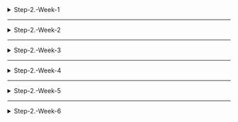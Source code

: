 <details>
<summary>Step-2.-Week-1</summary>
<div>
  
### 페이지별 구성

---

1. 메인 페이지

![1_main.png](./README_images/week_1/1_main.png)

- 핵심 기능: 사용자가 가장 먼저 마주하는 페이지로, 추천하는 상품들을 보여준다.
- 기능 상세 설명:
    - 네비게이션 바의 여러 탭을 통해 사용자의 페이지 탐색을 돕는다.
    - 주요 추천 상품이나 진행중인 이벤트들은 대형 캐러셀(Carousel)을 통해 사용자에게 눈에 띄게 보여준다.
    - 메인 탭과 서브 탭을 두어 유형별로 상품을 분류하여 보여준다.
- 인터페이스 요구사항: 사용자가 클릭하는 메뉴/상품에 따라 해당 페이지로 이동한다.

<br>

2. 로그인 페이지

![2_login.png](./README_images/week_1/2_login.png)

- 핵심 기능: 사용자로부터 ID, 비밀번호를 입력받아 로그인할 수 있다.
- 기능 상세 설명: ID와 비밀번호를 이용해 로그인을 진행하고, 로그인 상태 처리를 한다.
- 인터페이스 요구사항
    - 정규식을 활용해 ID와 비밀번호 필드에 입력된 값이 적절한지 체크한다.
    - 사용자가 로그인 항상 유지를 원하면 해당 체크박스를 클릭하여 로그인을 유지할 수 있다.

<br>

3. 상품 검색 결과 페이지
    
![3_login.png](./README_images/week_1/3_search.png)
    
- 핵심 기능: 검색한 키워드를 바탕으로 관련 상품 목록을 보여준다.
- 기능 상세 설명:
    - 검색한 키워드를 바탕으로 서버로부터 관련 상품들의 정보를 제공받아 상품사진, 가격, 상품명 등을 사용자 화면에 그리드 배치로 보여준다.
- 인터페이스 요구사항:
    - 각 상품을 클릭하면 해당 상품 상제 페이지로 이동한다.
    - 전체 상품/스토어 탭을 선택할 수 있다.

<br>

4. 개별 상품 상세 페이지

![4_itempage.png](./README_images/week_1/4_itempage.png)

- 핵심 기능: 상품의 상세 정보를 보여준다.
- 기능 상세 설명:
    - 상품명, 상품 가격, 상품 상세 정보, 구매 옵션, 배송비 정보 등을 보여준다.
    - 장바구니에 담거나 구매하기 버튼을 통해 구매할 수 있다.
    - 해당 판매자의 다른 인기상품을 추천해준다.
    - 구매 혜택 사용자가 직접 클릭하여 확인할 수 있게끔 아코디언(Accordion) 형태로 보여준다.
    - 스크롤 위치에 상관없이 우측에 상품 옵션 선택과 장바구니/구매하기 버튼을 표시한다.
- 인터페이스 요구사항:
    - 구매옵션을 선택하는 메뉴를 보여주고, 현재 선택 불가능한 옵션은 보여주지 않거나 희미하게 처리하여 선택 불가능하게 한다.
    - 장바구니 버튼을 클릭하면 현재 선택한 옵션으로 장바구니에 넣어준다.
    - 구매하기 버튼을 클릭하면 현재 선택한 옵션 정보와 함께 구매 페이지로 이동한다.

<br>

5. 장바구니 페이지

![5_cart.png](./README_images/week_1/5_cart.png)

- 핵심 기능: 현재 장바구니에 담긴 상품 목록을 보여주고, 주문 예상 금액과 주문하기 버튼을 보여준다.
- 기능 상세 설명:
    - 각 상품마다 체크박스가 있어 최종 주문 시 원하는 상품만 주문할 수 있도록 하고, 이에 대한 상태 관리를 한다.
    - 각 상품마다 수량을 선택할 수 있고 이에 대한 상태 관리를 한다.
    - 현재 체크된 상품과 수량에 맞게 주문 예상금액을 변경한다.
    - 주문하기 버튼을 누르면 현재 체크된 상품과 수량에 맞게 주문하기 페이지로 이동한다.
- 인터페이스 요구사항:
    - 수량을 +, - 버튼으로 클릭하여 조정하거나 직접 입력하게 하되, 범위는 1~999 내로 제한한다.
    - 상품명 좌측의 체크박스를 클릭하여 구매할 상품을 정할 수 있고, 다른 페이지로 나갔다 와도 변하지 않게 상태를 저장한다.

<br>

6. 결제 페이지
    
![6_payment.png](./README_images/week_1/6_payment.png)
    
- 핵심 기능: 배송지 정보 및 결제 방식을 설정하고 PG사를 통한 결제 요청
- 기능 상세 설명:
    - 카카오 계정으로부터 제공 받은 배송지 정보와 주문할 상품 정보, 결제 금액, 포인트 사용 여부, 결제 방식등을 사용자가 지정하여 상태 관리를 한다.
    - n원 결제하기 버튼을 클릭하면 관리된 상태를 바탕으로 PG사를 통해 결제 요청을 한다.
- 인터페이스 요구사항
    - 배송지 정보/주문상품 정보/결제금액/결제방식/현금영수증/약관동의 메뉴를 아코디언(Accordion)형태로 보여준다.
    - 배송 요청사항은 드롭다운 메뉴에 저장된 프리셋을 선택할 수 있다.
    - 포인트 사용 여부는 전체사용 버튼을 누르거나 사용자가 직접 금액을 입력할 수 있다.

### 디렉터리 구조

---

```
- public
- src
|- components
|- images
|- styles
|- hooks
|- routes
|- dto
```

</div>
</details>

---

<details>
<summary>Step-2.-Week-2</summary>
<div>

```
이해가 힘든 부분이 많아 일단 의도한대로 돌아가게끔 하는 것을 목표로 삼고 과제를 수행했습니다. 제 머리로 생각하고 구현한 것 보다 다른 사람의 포스팅을 참고한 부분이 더 많아서 기술 부채를 많이 진 느낌입니다. 이자가 생기기 전에 빨리 갚아 나가야겠습니다.
```

---

## ✅ 과제 1: 회원가입 폼 구현
### [1-1] 회원가입 폼 구현

Atomic pattern을 활용해 회원가입 폼을 구현했습니다. 구현하고 난 뒤 프로젝트 구조는 다음과 같습니다.
</br>

```
src
├── components
│   ├── atoms
│   │   ├── Box.jsx
│   │   ├── Button.jsx
│   │   ├── Container.jsx
│   │   ├── Input.jsx
│   │   ├── Label.jsx
│   │   └── Title.jsx
│   ├── molecules
│   │   ├── InputGroup.jsx
│   │   ├── NavBar.jsx
│   │   └── Timer.jsx
│   └── organisms
│       ├── LoginForm.jsx
│       └── RegisterForm.jsx
└── pages
    ├── LoginPage.jsx
    └── RegisterPage.jsx
```
</br>

### [1-2] 작성한 컴포넌트 Props에 주석
각 컴포넌트에 props에 주석을 달아놓았습니다.

---

## ✅ 과제 2: 회원가입/로그인 페이지 개발
### [2-1] 입력값 검사하여 메시지 띄워주기
```<Input/>``` 컴포넌트에서 onBlur 이벤트가 발생하면 입력값에 대해 정규식 검사를 수행하는 방식으로 구현했습니다.

### [2-2] 회원가입/로그인 후 메인으로 리다이렉트
서버 응답으로 200 OK를 수신하면 ```useNavigate()```를 활용하여 메인 페이지로 리다이렉트합니다.

### [2-3] API 응답 과정에서 로그인/회원가입이 실패한 경우에 대해 에러 캐칭 적용
서버로부터 받은 응답을 AXIOS Interceptors에서 가로채서 응답 안에 있는 에러 메시지를 페이지에 출력하는 방식으로 구현했습니다.

---

## ✅ 과제 3: 상태관리 모듈 적용
### [3-1] 로그인 후 사용자 정보를 저장하고 불러올 수 있도록 코드 작성
2주차 강의에서 ```redux-thunk```, ```redux-saga``` 등을 배웠지만, 현재 지식수준에서 이해 및 구현이 어려워서 ```redux```만을 활용하여 구현하였습니다.
</br>
전역적으로 email이라는 상태를 관리합니다. email 안에 데이터가 있다면 로그인 상태, null이라면 로그아웃 상태로 구분했습니다.
</br>
프로젝트 내 어디서든 ```useSelector()```를 활용하여 전역 상태에 접근 가능합니다.

### [3-2] 로그온 상태일 땐은 GNB 영역에 로그인 버튼이 안보이게 처리
email이라는 전역 상태를 통해 로그인 상태를 구분할 수 있게 되었으니, 상황에 따라 로그인/로그아웃 버튼도 구분해서 표시해줍니다. ```<NavBar>``` 컴포넌트 안에서 분기문을 활용하여 구현하였습니다.

### [3-3] 로그아웃 시 상태 초기화
로그아웃 버튼의 onClick 이벤트가 발생하면 email 상태가 null이 되게 처리하였습니다.

### [3-4] 새로고침 시에도 상태 잃지 않고 유지
이 기능을 구현하기 위해 ```redux-persist``` 모듈을 추가로 설치하였습니다. 아직 이해가 낮은 터라 온라인 상에 나와있는 관련 포스트를 많이 참고하여 구현하였습니다. 

### [3-5] 일정한 시간이 지나면 로그인 유지가 끝나도록 설정
먼저 남은 시간을 보여주기 위해 organisms 디렉토리에 ```<Timer>``` 컴포넌트를 새로 작성하였습니다. 로그인이 될 때 ```<Timer>``` props에 현재 시간을 저장하고, 로그인 유지 시간을 ms 단위로 입력해주면 해당 시간 이후 자동으로 email이 null이 되게 해주는 기능을 만들어...보려고 했습니다. 하지만 어떤 이유에서인지, 타이머는 동작하지만 시간이 지나도 로그인이 되지 않습니다.

</div>
</details>

---

<details>
<summary>Step-2.-Week-3</summary>
<div>

---

## ✅ 과제 1: 상품 목록 페이지 개발
### [1-1] 백엔드 API 문서를 참고하여 상품 목록 페이지 개발
가장 작은 단위부터 차례로 Card, ProductCard, ProductGrid, MainProductTemplate 컴포넌트를 작성했습니다. Axios를 통해 API를 호출하여 데이터를 수신해 Redux로 상태를 관리하였습니다.

### [1-2] Pagination 이용해 페이지 값을 증가시켜가며 조회할 수 있도록 코드 작성
Intersection Observer API를 활용하여 Observer영역에 Intersect할 때마다 새로운 페이지를 로드하도록 구현하였습니다. 상세한 내용은 ```src/components/templates/MainProductTemplate.jsx```에 기술되어 있습니다. 마지막 페이지에 도달해도 Insersect를 계속 감지하는 문제가 있습니다.

### [1-3] 데이터 로딩 과정에 Loader 구현
```codepen.io```에 올라와 있는 Loader를 가져왔습니다. ```src/components/atoms/Loader.jsx```에 기술되어 있습니다. loading 상태가 true일 때 Loader가 보이게 구성했습니다. 해당 내용은 ```src/components/templates/MainProductTemplate.jsx```의 return문에서 확인하실 수 있습니다.

### [1-4] 데이터 불러오기 할 때 react-query 사용
상품의 상세 정보를 가져올 때 react-query를 사용했습니다. ```src/pages/ProductDetailPage.jsx```에 해당 내용이 기술되어 있습니다. 앞으로 상품 목록을 불러올 때도 해당 라이브러리를 적용할 예정입니다.

## ✅ 과제 2: 스켈레톤과 로더
### [2-1] 컴포넌트에 props를 전달해 데이터 로딩 중 스켈레톤 또는 로더가 적용될 수 있도록 코드 작성
상품 목록 페이지에 스켈레톤을 적용하기 위해 loading 상태를 전달하는 과정이 필요했습니다. MainProductTemplate 컴포넌트에서 loading 상태를 가져와 ProductGrid -> ProductCard까지 전달합니다. ProductCard에서 삼항 연산자를 사용해 loading 상태에 따라 스켈레톤을 보여줄지, 실제 데이터를 보여줄지를 결정합니다.

### [2-2] 상품 목록 카드에 스켈레톤 적용
실제 모양과 비슷하게 스켈레톤 컴포넌트를 작성했습니다. ```src/components/skeletons/ProductCardSkeleton.jsx```에 구현되어 있습니다.

## ✅ 과제 3: 백엔드 상태 코드 반응
### [3-1] 200, 300, 400, 500번 대의 상태 코드별 에러 캐칭이 필요한 경우라면 해당 함수에서 먼저 실행되도록 코드 작성
Axios Interceptor에 해당 내용을 구현했습니다. 사실 과제를 잘 이해하지 못해서 제대로 구현했는지 모르겠습니다. 내용은 `src/services/index.js`의 응답 인터셉터에서 확인하실 수 있습니다.

</div>
</details>

---

<details>
<summary>Step-2.-Week-4</summary>
<div>
  
## 카카오 테크 캠퍼스 2단계 - FE - 4주차 클론 과제
</br>

## **과제명**
```
상세 페이지 개발과 라이브러리
```
</br>

## **과제 설명**

✅**과제 1. 상품 상세 페이지 개발**
```
- 백엔드 API 문서를 참고하여 상품 상세 페이지를 개발하세요.
- 한 개의 UI 라이브러리를 선정해 사용해보세요. 
- 적절하지 않은 상품 ID 값이 들어오거나 찾을 수 없는 상품일 때 404 페이지 또는 "상품을 찾을 수 없습니다."라는 메시지가 있는 페이지로 이동될 수 있도록 코드를 작성하세요.
- 데이터 로딩이 완료될 때까지 로더를 적용하세요.
- '장바구니 담기' 버튼과 '구매' 버튼을 나누어 배치하세요.
```

</br>

✅**과제 2. 장바구니 페이지 개발**

```
- 백엔드 API 문서를 참고하여 장바구니 페이지를 개발하세요.
- 담아둔 상품에 대해 조회, 수량 변경, 항목 삭제가 구현되어야 합니다.
- '결제하기' 버튼을 만들고, 클릭시 결제 페이지로 이동될 수 있도록 개발하세요.
- 다른 모든 페이지와 마찬가지로 비동기 데이터 요청이 발생하니 로더 또는 스켈레톤을 통해 장바구니 목록을 불러올 때 로딩 상태를 표시하세요.
```

</br>

## **과제 상세 : 수강생들이 과제를 진행할 때, 유념해야할 것**
```
1. UI 라이브러리를 사용할 때 모든 구성요소에 UI 라이브러리의 규칙을 적용할 필요는 없습니다. UI 라이브러리의 사용법을 익히고, 하나 이상의 컴포넌트에 적용해봅니다.
```
</br>

## **코드리뷰 관련: PR시, 아래 내용을 포함하여 코멘트 남겨주세요.**
**1. PR 제목과 내용을 아래와 같이 작성 해주세요.**

>- PR 제목 : 부산대FE_라이언_4주차 과제

</br>

**2. PR 내용 :**

>- 코드 작성하면서 어려웠던 점
>- 코드 리뷰 시, 멘토님이 중점적으로 리뷰해줬으면 하는 부분


</div>
</details>

---

<details>
<summary>Step-2.-Week-5</summary>
<div>

## 카카오 테크 캠퍼스 2단계 - FE - 5주차 클론 과제
</br>

## **과제명**
```
주문 결제 개발 
```
</br>

## **과제 설명**

✅**과제 1. 주문 결제 페이지 개발**
```
- 백엔드 API 문서를 참고하여 주문 결제 페이지를 개발하세요.
- 결제 페이지에서는 결제 전 결제 상세 정보에 대한 데이터를 조회하고, 결제를 확정하는 기능 2가지에 중점을 둡니다.
```

</br>

✅**과제 2. 테스트 결제**

```
- 한 개의 PG 서비스 또는 PG 서비스를 돕는 서드파티 앱을 사용해 개발합니다.
- 테스트 환경에서 결제를 성공해야 합니다.
- 결제가 실패하는 경우(잔고 부족, 결제 정보 불일치 등)에 대해 에러 캐칭을 적용하세요.
- 다양한 에러 상황에 대해 주석으로 에러 상황과 대응 방식을 설명해주세요.
```

</br>

## **과제 상세 : 수강생들이 과제를 진행할 때, 유념해야할 것**
```
1. 결제를 구현할 때 새로운 모듈을 학습하는데 있어서 생각보다 시간 소요가 클 것입니다. 또한 몇몇의 PG사에서 제공하는 SDK의 경우 리액트와 호환성이 나쁜 경우도 있습니다. 
2. 테스트 결제시에 실제 비용이 나가는 것처럼 보이는 경우도 있습니다. PG사마다 정책이 다르지만 대부분 테스트 금액은 1일 이내로 환급받는 구조입니다.
3. 결제시에는 생각보다 많은 데이터를 하나의 페이로드에 담아 전달해야 합니다. 이 과정에서 데이터가 적절하지 않은 값이 들어갈 가능성이 높고, 코드가 복잡해질 수 있습니다. 기능 단위를 나누어 함수형 프로그래밍을 시도해보는게 도움이 될 수 있습니다.
```
</br>

## **코드리뷰 관련: PR시, 아래 내용을 포함하여 코멘트 남겨주세요.**
**1. PR 제목과 내용을 아래와 같이 작성 해주세요.**

>- PR 제목 : 부산대FE_라이언_5주차 과제

</br>

**2. PR 내용 :**

>- 코드 작성하면서 어려웠던 점
>- 코드 리뷰 시, 멘토님이 중점적으로 리뷰해줬으면 하는 부분


</div>
</details>


---


<details>
<summary>Step-2.-Week-6</summary>
<div>

## 카카오 테크 캠퍼스 2단계 - FE - 6주차 클론 과제
</br>

## **과제명**
```
프로젝트 마무리
```
</br>

## **과제 설명**

✅**과제 1. 배포**
```
- Netlify를 통해 배포를 진행합니다.
- 계정을 생성하고 자신의 레포지토리를 연결해 배포합니다.
- 배포 레벨에서 사용될 환경 변수는 인스턴스에 적용되도록 직접 설정해줍니다.
- 배포에 사용될 브랜치는 개발 브랜치와 꼭 분리합니다.
```

</br>

✅**과제 2. 프로젝트 마무리**

```
- 모든 핵심 기능이 정상 작동되도록 숨은 버그와 기능을 점검합니다.
- 특정한 파일이 너무 크다면, 코드 내의 함수를 다른 파일로 옮겨 import / export 하는 등 코드 리펙터링을 진행합니다.
- 개발 환경과 배포 환경 모두 버그가 없는지 체크합니다.
```

</br>

✅**과제 3.  README.md 정리**

```
- 배포한 환경에 대해 구체적인 설명을 남겨주세요.
- 포함될 내용은 배포 순서, 배포에 영향 받는 브랜치, 배포시 주의 사항, 배포 환경 등 다른 개발자가 해당 프로젝트를 인수인계 받았을 때 문제가 없도록 꼼꼼히 작성합니다.
```

</br>

## **과제 상세 : 수강생들이 과제를 진행할 때, 유념해야할 것**
```
1. 많은 서비스가 개발 레벨에서는 잘 작동하다가도 배포 단계에서 에러를 만나는 경우가 많습니다. 배포 후에 기능을 하나하나 점검해보고, 여러 환경에서 시도해보세요.

2. 배포된 환경을 하나의 브라우저에서만 테스트하지 말고, 최대한 다양한 디바이스와 브라우저에서 테스트해보세요. 삼성 브라우저, 아이폰 사파리, 데스크탑이라면 크롬, 사파리, 파이어폭스 등으로 테스트해보세요.

3. 코드를 시간이 지나서 보면 어떤 목적으로, 왜 만들었는지 알아보기 힘든 경우가 많습니다. 기본적인 내용이라 생각한 부분도 주석을 달아주세요.
```
</br>

## **코드리뷰 관련: PR시, 아래 내용을 포함하여 코멘트 남겨주세요.**
**1. PR 제목과 내용을 아래와 같이 작성 해주세요.**

>- PR 제목 : 부산대FE_라이언_6주차 과제

</br>

**2. PR 내용 :**

>- 코드 작성하면서 어려웠던 점
>- 코드 리뷰 시, 멘토님이 중점적으로 리뷰해줬으면 하는 부분


</div>
</details>

